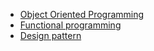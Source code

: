 * [Object Oriented Programming](https://github.com/vacu9708/Fundamental-knowledge/tree/main/Software%20engineering/Object%20Oriented%20Programming)
* [Functional programming](https://github.com/vacu9708/Fundamental-knowledge/tree/main/Software%20engineering/Functional%20programming)
* [Design pattern](https://github.com/vacu9708/Fundamental-knowledge/tree/main/Software%20engineering/Design%20pattern)
